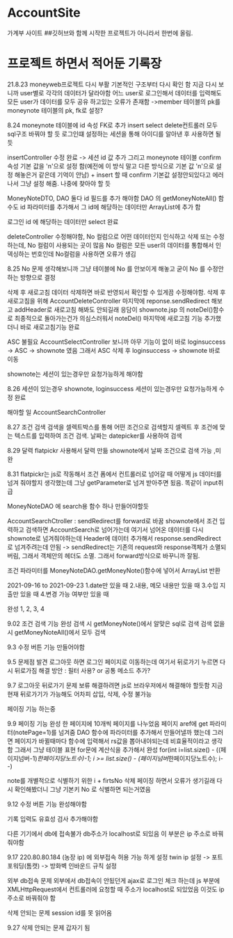 # AccountSite
가계부 사이트
 ##깃허브와 함께 시작한 프로젝트가 아니라서 한번에 올림.
 
 # 프로젝트 하면서 적어둔 기록장
 
 21.8.23
moneyweb프로젝트 다시 부활
기본적인 구조부터 다시 확인 함
지금 다시 보니까 user별로 각각의 데이터가 달라야함
어느 user로 로그인해서 데이터를 입력해도 모든 user가 데이터를 모두 공유 하고있는 오류가 존재함
->member 테이블의 pk를  moneynote 테이블의 pk, fk로 설정?

8.24
moneynote 테이블에 id 속성 FK로 추가
insert select delete컨트롤러 모두 sql구조 바꿔야 할 듯
로그인떄 설정하는 세션을 통해 아이디를 알아낸 후
사용하면 될 듯

insertController 수정 완료 -> 세션 id 값 추가
그리고 moneynote 테이블 confirm 속성 기본 값을 'n'으로 설정 함(예전에 이 방식 말고 다른 방식으로 기본 값 'n'으로 설정 해놓은거 같은데 기억이 안남) + insert 할 때 confirm 기본값 설정안되있다고 에러나서 그냥 설정 해줌. 나중에 찾아야 할 듯

MoneyNoteDTO, DAO 둘다 id 필드를 추가 해야함
DAO 의 getMoneyNoteAll() 함수도 id 파라미터를 추가해서 그 id에 해당하는 데이터만 ArrayList에 추가 함 

로그인 id 에 해당하는 데이터만 select 완료

deleteController 수정해야함, No 컬럼으로 어떤 데이터인지  인식하고 삭제 또는 수정 하는데, No 컬럼이 사용되는 곳이 많음 No 컬럼은 모든 user의 데이터를 통합해서 인덱싱하는 번호인데 No컬럼을 사용하면 오류가 생김

8.25
No 문제
생각해보니까 그냥 테이블에 No 를 안보이게 해놓고
굳이 No 를 수정안하는 방향으로 결정

삭제 후 새로고침
데이터 삭제하면 바로 반영되서 확인할 수 있게끔 수정해야함.  삭제 후 새로고침을 위해 AccountDeleteController 마지막에 reponse.sendRedirect 해보고 addHeader로 새로고침 해봐도 안되길래 응담이 shownote.jsp 의 noteDel()함수로 최종적으로 돌아가는건가 의심스러워서 noteDel() 마지막에 새로고침 기능 추가했더니 바로 새로고침기능 완료

ASC 불필요
AccountSelectController 보니까 아무 기능이 없이 바로
loginsuccess -> ASC -> shownote 였음 그래서 ASC 삭제 후 loginsuccess -> shownote 바로 이동

shownote는 세션이 있는경우만 요청가능하게 해야함

8.26
세션이 있는경우
shownote, loginsuccess 세션이 있는경우만 요청가능하게 수정 완료

해야할 일
AccountSearchController 

8.27
조건 검색
검색을 셀렉트박스를 통해 어떤 조건으로 검색할지 셀렉트 후 조건에 맞는 텍스트를 입력하여 조건 검색.
날짜는 datepicker를 사용하여 검색


8.29
달력
flatpickr 사용해서 달력 만듦 shownote에서 날짜 조건으로 검색 가능 ,미완

8.31
flatpickr는 js로 작동해서 조건 폼에서 컨트롤러로 넘어갈 때 어떻게 js 데이터를 넘겨 줘야할지 생각했는데 
그냥 getParameter로 넘겨 받아주면 됬음. 똑같이 input취급

MoneyNoteDAO 에 search용 함수 하나 만들어야할듯

AccountSearchCtroller : sendRedirect를 forward로 바꿈
shownote에서 조건 입력하고 검색하면 AccountSearch로 넘어가는데 여기서 넘어온 데이터를 다시 shownote로 넘겨줘야하는데 Header에 데이터 추가해서  response.sendRedirect로 넘겨주려는데 안됨 -> sendRedirect는 기존의 request와 response객체가 소멸되버림, 그래서 객체안의 헤더도 소멸. 그래서 forward방식으로 바꾸니까 잘됨.

조건 파라미터를 MoneyNoteDAO.getMoneyNote()함수에 넣어서 ArrayList 반환

2021-09-16 to 2021-09-23
1.date만 있을 때
2.내용, 메모 내용만 있을 때
3.수입 지출만 있을 때 
4.변경 가능 여부만 있을 때

완성
1, 2, 3, 4

9.02
조건 검색 기능 완성
검색 시 getMoneyNote()에서 알맞은 sql로 검색
검색 없을 시 getMoneyNoteAll()에서 모두 검색 

9.3
수정 버튼 기능 만들어야함

9.5
문제점 발견
로그아웃 하면 로그인 페이지로 이동하는데 
여기서 뒤로가기 누르면 다시 뒤로가짐
해결 방안 : 필터 사용? or 공통 메소드 추가?

9.7
로그아웃 뒤로가기 문제 보류
해결하려면 js로 브라우저에서 해결해야 할듯함
지금 현재 뒤로가기가 가능해도 어차피 삽입, 삭제, 수정 불가능

페이징 기능
하는중

9.9
페이징 기능 완성
한 페이지에 10개씩 페이지를 나누었음
페이지 aref에 get 파라미터(notePage=1)를 넘겨줌
DAO 함수에 파라미터를 추가해서 만들어낼까 했는데
그러면 페이지가 바뀔때마다 함수에 입력해서 rs값을 뽑아내야되는데 비효율적이라고 생각함 
그래서 그냥 테이블 표현 for문에 계산식을 추가해서 완성
for(int i=list.size() - ((페이지넘버-1)*한페이지당노트수)-1; i >= list.size() - (페이지넘버*한페이지당노트수); i--)

note를 개별적으로 식별하기 위한 i + firtsNo 삭제
페이징 하면서 오류가 생기길래 다시 확인해봤더니
그냥 기본키 No 로 식별하면 되는거였음

9.12
수정 버튼 기능 완성해야함

기록 입력도 유효성 검사 추가해야함

다른 기기에서 db에 접속불가
db주소가 localhost로 되있음 이 부분은 ip 주소로 바꿔줘야함

9.17
220.80.80.184 (농장 ip) 에 외부접속 허용 가능 하게 설정
twin ip 설정 -> 포트포워딩(톰캣) -> 방화벽 인바운드 규칙 설정

외부 db접속 문제
외부에서 db접속이 안됬던게 ajax로 로그인 체크 하는데
js 부분에 XMLHttpRequest에서 컨트롤러에 요청할 때 주소가 localhost로 되있었음 이것도 ip주소로 바꿔줘야 함

삭제 안되는 문제
session id를 못 읽어옴

9.27
삭제 안되는 문제
갑자기 됨
